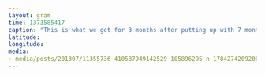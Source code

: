 ```yaml
---
layout: gram
time: 1373585417
caption: "This is what we get for 3 months after putting up with 7 months of rain."
latitude: 
longitude: 
media:
- media/posts/201307/11355736_410587949142529_105896295_n_17842742092000351.jpg
---
```

